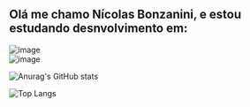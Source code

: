 ## Olá me chamo Nícolas Bonzanini, e estou estudando desnvolvimento em:

![image](https://github.com/user-attachments/assets/f2dc253e-ec59-444e-8845-93861d34b26f)
<br/>
![image](https://github.com/user-attachments/assets/20fb2d57-0836-4a78-b218-23f05a254f71)

![Anurag's GitHub stats](https://github-readme-stats.vercel.app/api?username=NicolasBonzanini0&show_icons=true&theme=tokyonight)

![Top Langs](https://github-readme-stats.vercel.app/api/top-langs/?username=NicolasBonzanini0&layout=compact)



<!--
**NicolasBonzanini0/NicolasBonzanini0** is a ✨ _special_ ✨ repository because its `README.md` (this file) appears on your GitHub profile.

Here are some ideas to get you started:

- 🔭 I’m currently working on ...
- 🌱 I’m currently learning ...
- 👯 I’m looking to collaborate on ...
- 🤔 I’m looking for help with ...
- 💬 Ask me about ...
- 📫 How to reach me: ...
- 😄 Pronouns: ...
- ⚡ Fun fact: ...
-->
